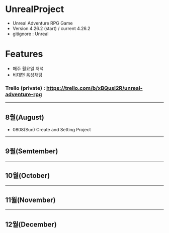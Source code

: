 # UnrealProject
- Unreal Adventure RPG Game
- Version 4.26.2 (start) / current 4.26.2
- gitignore : Unreal

# Features
- 매주 월요일 저녁
- 비대면 음성채팅

### Trello (private) : https://trello.com/b/xBQusI2R/unreal-adventure-rpg
---
## 8월(August)
- 0808(Sun) Create and Setting Project

---
## 9월(Semtember)

---
## 10월(October)

---
## 11월(November)

---
## 12월(December)
